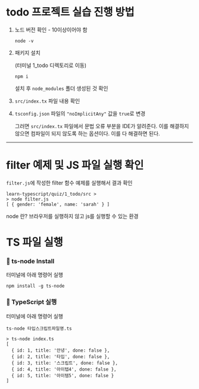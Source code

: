 # todo 프로젝트 실습 진행 방법

1. 노드 버전 확인 - 10이상이어야 함
    
    `node -v`
2. 패키지 설치
    
   (터미널 1_todo 디렉토리로 이동)
    
    `npm i`

   설치 후 `node_modules` 폴더 생성된 것 확인
3. `src/index.tx` 파일 내용 확인
4. `tsconfig.json` 파일의 `"noImplicitAny"` 값을 `true`로 변경

   그러면 `src/index.tx` 파일에서 문법 오류 부분을 IDE가 알려준다. 이를 해결하지 않으면 컴파일이 되지 않도록 하는 옵션이다.
   이를 다 해결하면 된다.

---
# filter 예제 및 JS 파일 실행 확인
`filter.js`에 작성한 filter 함수 예제를 실행해서 결과 확인
```shell
learn-typescript/quiz/1_todo/src >
> node filter.js
[ { gender: 'female', name: 'sarah' } ]
```

node 란?
브라우저를 실행하지 않고 js를 실행할 수 있는 환경

# TS 파일 실행
### 🌈 ts-node Install
터미널에 아래 명령어 실행
```shell
npm install -g ts-node
```

### 🌈  TypeScript 실행
터미널에 아래 명령어 실행
```shell
ts-node 타입스크립트파일명.ts
```

```shell
> ts-node index.ts 
[
  { id: 1, title: '안녕', done: false },
  { id: 2, title: '타입', done: false },
  { id: 3, title: '스크립트', done: false },
  { id: 4, title: '아이텝4', done: false },
  { id: 5, title: '아이템5', done: false }
]
```

 